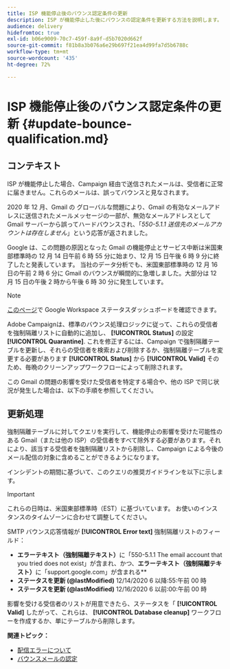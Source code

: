 ```yaml
---
title: ISP 機能停止後のバウンス認定条件の更新
description: ISP が機能停止した後にバウンスの認定条件を更新する方法を説明します。
audience: delivery
hidefromtoc: true
exl-id: b06e9009-70c7-459f-8a9f-d5b7020d662f
source-git-commit: f81b8a3b076a6e29b697f21ea4d99fa7d5b6788c
workflow-type: tm+mt
source-wordcount: '435'
ht-degree: 72%

---
```


# ISP 機能停止後のバウンス認定条件の更新 {#update-bounce-qualification.md}

## コンテキスト

ISP が機能停止した場合、Campaign 経由で送信されたメールは、受信者に正常に届きません。これらのメールは、誤ってバウンスと見なされます。

2020 年 12 月、Gmail の グローバルな問題により、Gmail の有効なメールアドレスに送信されたメールメッセージの一部が、無効なメールアドレスとして Gmail サーバーから誤ってハードバウンスされ、「*550-5.1.1 送信先のメールアカウントは存在しません*」という応答が返されました。

Google は、この問題の原因となった Gmail の機能停止とサービス中断は米国東部標準時の 12 月 14 日午前 6 時 55 分に始まり、12 月 15 日午後 6 時 9 分に終了したと発表しています。 当社のデータ分析でも、米国東部標準時の 12 月 16 日の午前 2 時 6 分に Gmail のバウンスが瞬間的に急増しました。大部分は 12 月 15 日の午後 2 時から午後 6 時 30 分に発生しています。

>[!NOTE]
>
>[このページ](https://www.google.com/appsstatus#hl=ja&amp;v=status)で Google Workspace ステータスダッシュボードを確認できます。


Adobe Campaignは、標準のバウンス処理ロジックに従って、これらの受信者を強制隔離リストに自動的に追加し、 **[!UICONTROL Status]** の設定 **[!UICONTROL Quarantine]**. これを修正するには、Campaign で強制隔離テーブルを更新し、それらの受信者を検索および削除するか、強制隔離テーブルを変更する必要があります **[!UICONTROL Status]** から **[!UICONTROL Valid]** そのため、毎晩のクリーンアップワークフローによって削除されます。

この Gmail の問題の影響を受けた受信者を特定する場合や、他の ISP で同じ状況が発生した場合は、以下の手順を参照してください。

## 更新処理

強制隔離テーブルに対してクエリを実行して、機能停止の影響を受けた可能性のある Gmail（または他の ISP）の受信者をすべて除外する必要があります。それにより、該当する受信者を強制隔離リストから削除し、Campaign による今後のメール配信の対象に含めることができるようになります。

インシデントの期間に基づいて、このクエリの推奨ガイドラインを以下に示します。

>[!IMPORTANT]
>
>これらの日時は、米国東部標準時（EST）に基づいています。 お使いのインスタンスのタイムゾーンに合わせて調整してください。

SMTP バウンス応答情報が **[!UICONTROL Error text]** 強制隔離リストのフィールド：

* **エラーテキスト（強制隔離テキスト）**&#x200B;に「550-5.1.1 The email account that you tried does not exist」が含まれ、かつ、**エラーテキスト（強制隔離テキスト）**&#x200B;に「support.google.com」が含まれる**
* **ステータスを更新 (@lastModified)** 12/14/2020 6 以降:55:午前 00 時
* **ステータスを更新 (@lastModified)** 12/16/2020 6 以前:00:午前 00 時

影響を受ける受信者のリストが用意できたら、ステータスを「 **[!UICONTROL Valid]** したがって、これらは、 **[!UICONTROL Database cleanup]** ワークフローを作成するか、単にテーブルから削除します。

**関連トピック：**
* [配信エラーについて](../../sending/using/understanding-delivery-failures.md)
* [バウンスメールの認定](../../sending/using/understanding-delivery-failures.md#bounce-mail-qualification)
